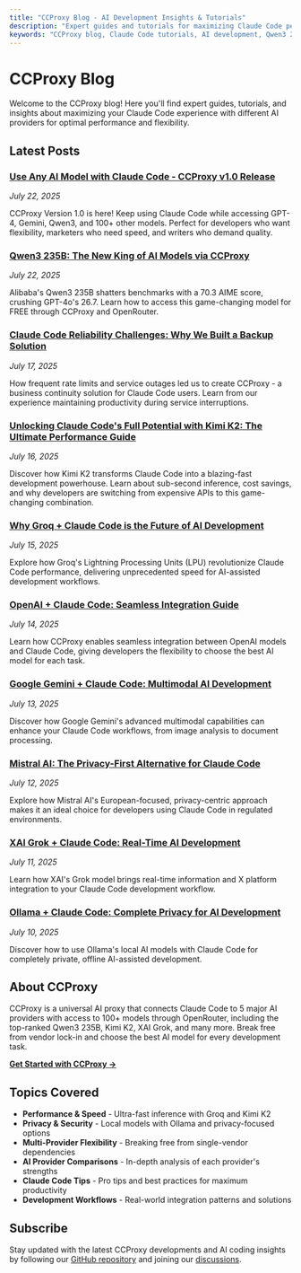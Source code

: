 ```yaml
---
title: "CCProxy Blog - AI Development Insights & Tutorials"
description: "Expert guides and tutorials for maximizing Claude Code performance with 5 AI providers and 100+ models. Learn about Qwen3 235B, Kimi K2, OpenAI, Gemini, and more."
keywords: "CCProxy blog, Claude Code tutorials, AI development, Qwen3 235B, Kimi K2, OpenRouter, OpenAI, Gemini, DeepSeek, AI proxy"
---
```


# CCProxy Blog

Welcome to the CCProxy blog! Here you'll find expert guides, tutorials, and insights about maximizing your Claude Code experience with different AI providers for optimal performance and flexibility.

<SocialShare />

## Latest Posts

### [Use Any AI Model with Claude Code - CCProxy v1.0 Release](/blog/use-any-ai-model-with-claude-code)
*July 22, 2025*

CCProxy Version 1.0 is here! Keep using Claude Code while accessing GPT-4, Gemini, Qwen3, and 100+ other models. Perfect for developers who want flexibility, marketers who need speed, and writers who demand quality.

### [Qwen3 235B: The New King of AI Models via CCProxy](/blog/qwen3-235b-top-model)
*July 22, 2025*

Alibaba's Qwen3 235B shatters benchmarks with a 70.3 AIME score, crushing GPT-4o's 26.7. Learn how to access this game-changing model for FREE through CCProxy and OpenRouter.

### [Claude Code Reliability Challenges: Why We Built a Backup Solution](/blog/claude-code-reliability-challenges-solution)
*July 17, 2025*

How frequent rate limits and service outages led us to create CCProxy - a business continuity solution for Claude Code users. Learn from our experience maintaining productivity during service interruptions.

### [Unlocking Claude Code's Full Potential with Kimi K2: The Ultimate Performance Guide](/blog/kimi-k2-claude-code-ultimate-guide)
*July 16, 2025*

Discover how Kimi K2 transforms Claude Code into a blazing-fast development powerhouse. Learn about sub-second inference, cost savings, and why developers are switching from expensive APIs to this game-changing combination.

### [Why Groq + Claude Code is the Future of AI Development](/blog/groq-claude-code-future-ai-development)
*July 15, 2025*

Explore how Groq's Lightning Processing Units (LPU) revolutionize Claude Code performance, delivering unprecedented speed for AI-assisted development workflows.

### [OpenAI + Claude Code: Seamless Integration Guide](/blog/openai-claude-code-integration)
*July 14, 2025*

Learn how CCProxy enables seamless integration between OpenAI models and Claude Code, giving developers the flexibility to choose the best AI model for each task.

### [Google Gemini + Claude Code: Multimodal AI Development](/blog/google-gemini-claude-code-multimodal)
*July 13, 2025*

Discover how Google Gemini's advanced multimodal capabilities can enhance your Claude Code workflows, from image analysis to document processing.

### [Mistral AI: The Privacy-First Alternative for Claude Code](/blog/mistral-ai-claude-code-privacy-first)
*July 12, 2025*

Explore how Mistral AI's European-focused, privacy-centric approach makes it an ideal choice for developers using Claude Code in regulated environments.

### [XAI Grok + Claude Code: Real-Time AI Development](/blog/xai-grok-claude-code-real-time)
*July 11, 2025*

Learn how XAI's Grok model brings real-time information and X platform integration to your Claude Code development workflow.

### [Ollama + Claude Code: Complete Privacy for AI Development](/blog/ollama-claude-code-complete-privacy)
*July 10, 2025*

Discover how to use Ollama's local AI models with Claude Code for completely private, offline AI-assisted development.

## About CCProxy

CCProxy is a universal AI proxy that connects Claude Code to 5 major AI providers with access to 100+ models through OpenRouter, including the top-ranked Qwen3 235B, Kimi K2, XAI Grok, and many more. Break free from vendor lock-in and choose the best AI model for every development task.

**[Get Started with CCProxy →](/guide/)**

## Topics Covered

- **Performance & Speed** - Ultra-fast inference with Groq and Kimi K2
- **Privacy & Security** - Local models with Ollama and privacy-focused options
- **Multi-Provider Flexibility** - Breaking free from single-vendor dependencies
- **AI Provider Comparisons** - In-depth analysis of each provider's strengths
- **Claude Code Tips** - Pro tips and best practices for maximum productivity
- **Development Workflows** - Real-world integration patterns and solutions

## Subscribe

Stay updated with the latest CCProxy developments and AI coding insights by following our [GitHub repository](https://github.com/orchestre-dev/ccproxy) and joining our [discussions](https://github.com/orchestre-dev/ccproxy/discussions).